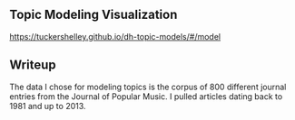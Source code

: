 ## Topic Modeling Visualization

https://tuckershelley.github.io/dh-topic-models/#/model

## Writeup

The data I chose for modeling topics is the corpus of 800 different journal entries from the Journal of Popular Music. I pulled articles dating back to 1981 and up to 2013.
